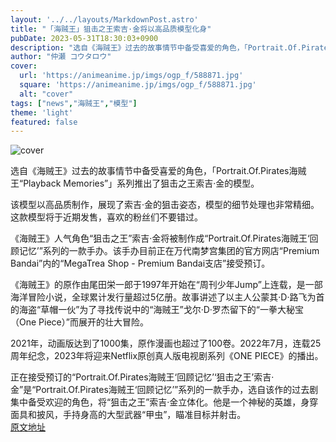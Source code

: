 ```yaml
---
layout: '../../layouts/MarkdownPost.astro'
title: "「海贼王」狙击之王索吉·金将以高品质模型化身"
pubDate: 2023-05-31T18:30:03+0900
description: "选自《海贼王》过去的故事情节中备受喜爱的角色，「Portrait.Of.Pirates海贼王“Playback Memories”」系列推出了狙击之王索吉·金的模型。"
author: "仲瀬 コウタロウ"
cover:
  url: 'https://animeanime.jp/imgs/ogp_f/588871.jpg'
  square: 'https://animeanime.jp/imgs/ogp_f/588871.jpg'
  alt: "cover"
tags: ["news","海贼王","模型"]
theme: 'light'
featured: false
---
```


![cover](https://animeanime.jp/imgs/ogp_f/588871.jpg)

选自《海贼王》过去的故事情节中备受喜爱的角色，「Portrait.Of.Pirates海贼王“Playback Memories”」系列推出了狙击之王索吉·金的模型。

该模型以高品质制作，展现了索吉·金的狙击姿态，模型的细节处理也非常精细。这款模型将于近期发售，喜欢的粉丝们不要错过。

《海贼王》人气角色“狙击之王”索吉·金将被制作成“Portrait.Of.Pirates海贼王‘回顾记忆’”系列的一款手办。该手办目前正在万代南梦宫集团的官方网店“Premium Bandai”内的“MegaTrea Shop - Premium Bandai支店”接受预订。

《海贼王》的原作由尾田栄一郎于1997年开始在“周刊少年Jump”上连载，是一部海洋冒险小说，全球累计发行量超过5亿册。故事讲述了以主人公蒙其·D·路飞为首的海盗“草帽一伙”为了寻找传说中的“海贼王”戈尔·D·罗杰留下的“一拳大秘宝（One Piece）”而展开的壮大冒险。

2021年，动画版达到了1000集，原作漫画也超过了100卷。2022年7月，连载25周年纪念，2023年将迎来Netflix原创真人版电视剧系列《ONE PIECE》的播出。

正在接受预订的“Portrait.Of.Pirates海贼王‘回顾记忆’‘狙击之王’索吉·金”是“Portrait.Of.Pirates海贼王‘回顾记忆’”系列的一款手办，选自该作的过去剧集中备受欢迎的角色，将“狙击之王”索吉·金立体化。他是一个神秘的英雄，身穿面具和披风，手持身高的大型武器“甲虫”，瞄准目标并射击。  
[原文地址](https://animeanime.jp/article/2023/05/31/77664.html)